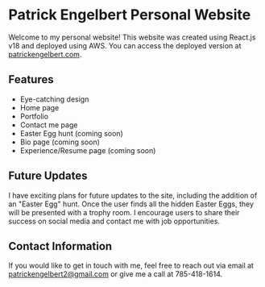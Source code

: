 # Patrick Engelbert Personal Website

Welcome to my personal website! This website was created using React.js v18 and deployed using AWS. You can access the deployed version at [patrickengelbert.com](https://www.patrickengelbert.com).

## Features

- Eye-catching design
- Home page
- Portfolio
- Contact me page
- Easter Egg hunt (coming soon)
- Bio page (coming soon)
- Experience/Resume page (coming soon)

## Future Updates

I have exciting plans for future updates to the site, including the addition of an "Easter Egg" hunt. Once the user finds all the hidden Easter Eggs, they will be presented with a trophy room. I encourage users to share their success on social media and contact me with job opportunities.

## Contact Information

If you would like to get in touch with me, feel free to reach out via email at patrickengelbert2@gmail.com or give me a call at 785-418-1614.
